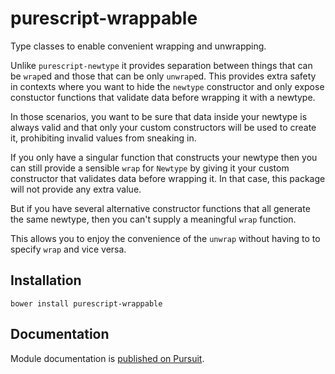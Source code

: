 
# purescript-wrappable

Type classes to enable convenient wrapping and unwrapping.

Unlike `purescript-newtype` it provides separation between things that can
be `wrap`ed and those that can be only `unwrap`ed. This provides extra
safety in contexts where you want to hide the `newtype` constructor and
only expose constuctor functions that validate data before wrapping it
with a newtype.

In those scenarios, you want to be sure that data inside your newtype
is always valid and that only your custom constructors will be used to
create it, prohibiting invalid values from sneaking in.

If you only have a singular function that constructs your newtype then you
can still provide a sensible `wrap` for `Newtype` by giving it your
custom constructor that validates data before wrapping it. In that case,
this package will not provide any extra value.

But if you have several alternative constructor functions that all generate
the same newtype, then you can't supply a meaningful `wrap` function.

This allows you to enjoy the convenience of the `unwrap` without having to
to specify `wrap` and vice versa.

## Installation

```
bower install purescript-wrappable
```

## Documentation

Module documentation is [published on Pursuit](http://pursuit.purescript.org/packages/purescript-wrappable).
